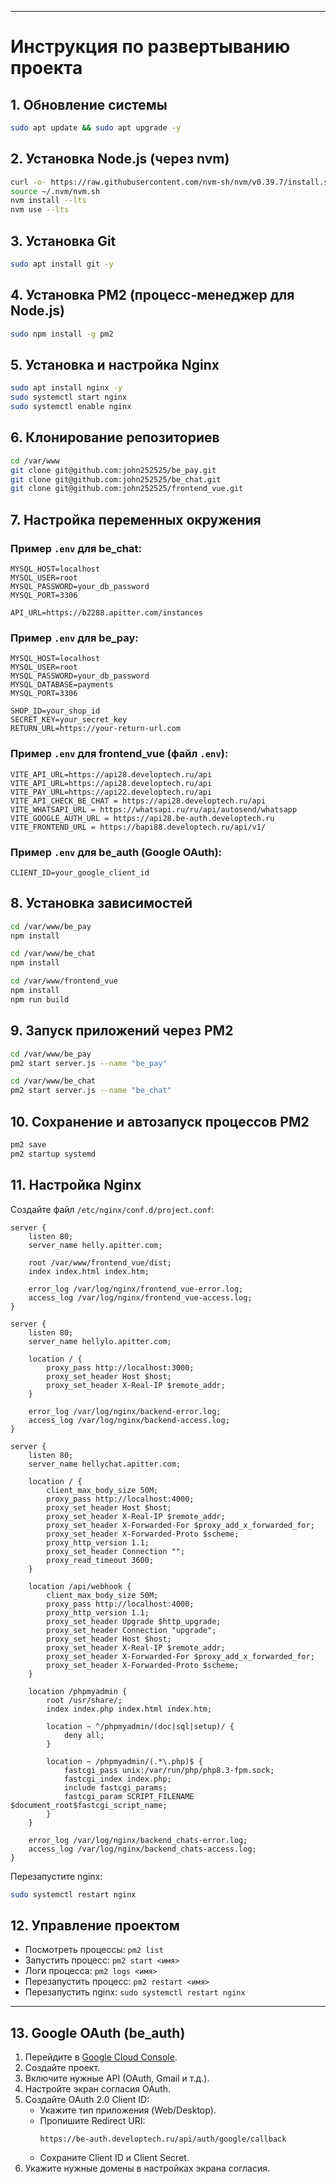 

---

# Инструкция по развертыванию проекта

## 1. Обновление системы

```bash
sudo apt update && sudo apt upgrade -y
```

## 2. Установка Node.js (через nvm)

```bash
curl -o- https://raw.githubusercontent.com/nvm-sh/nvm/v0.39.7/install.sh | bash
source ~/.nvm/nvm.sh
nvm install --lts
nvm use --lts
```

## 3. Установка Git

```bash
sudo apt install git -y
```

## 4. Установка PM2 (процесс-менеджер для Node.js)

```bash
sudo npm install -g pm2
```

## 5. Установка и настройка Nginx

```bash
sudo apt install nginx -y
sudo systemctl start nginx
sudo systemctl enable nginx
```

## 6. Клонирование репозиториев

```bash
cd /var/www
git clone git@github.com:john252525/be_pay.git
git clone git@github.com:john252525/be_chat.git
git clone git@github.com:john252525/frontend_vue.git
```

## 7. Настройка переменных окружения

### Пример `.env` для **be_chat**:

```
MYSQL_HOST=localhost
MYSQL_USER=root
MYSQL_PASSWORD=your_db_password
MYSQL_PORT=3306

API_URL=https://b2288.apitter.com/instances
```

### Пример `.env` для **be_pay**:

```
MYSQL_HOST=localhost
MYSQL_USER=root
MYSQL_PASSWORD=your_db_password
MYSQL_DATABASE=payments
MYSQL_PORT=3306

SHOP_ID=your_shop_id
SECRET_KEY=your_secret_key
RETURN_URL=https://your-return-url.com
```

### Пример `.env` для **frontend_vue** (файл `.env`):

```
VITE_API_URL=https://api28.developtech.ru/api
VITE_API_URL=https://api28.developtech.ru/api
VITE_PAY_URL=https://api22.developtech.ru/api
VITE_API_CHECK_BE_CHAT = https://api28.developtech.ru/api
VITE_WHATSAPI_URL = https://whatsapi.ru/ru/api/autosend/whatsapp
VITE_GOOGLE_AUTH_URL = https://api28.be-auth.developtech.ru
VITE_FRONTEND_URL = https://bapi88.developtech.ru/api/v1/

```

### Пример `.env` для **be_auth** (Google OAuth):

```
CLIENT_ID=your_google_client_id
```

## 8. Установка зависимостей

```bash
cd /var/www/be_pay
npm install

cd /var/www/be_chat
npm install

cd /var/www/frontend_vue
npm install
npm run build
```

## 9. Запуск приложений через PM2

```bash
cd /var/www/be_pay
pm2 start server.js --name "be_pay"

cd /var/www/be_chat
pm2 start server.js --name "be_chat"
```

## 10. Сохранение и автозапуск процессов PM2

```bash
pm2 save
pm2 startup systemd
```

## 11. Настройка Nginx

Создайте файл `/etc/nginx/conf.d/project.conf`:

```nginx
server {
    listen 80;
    server_name helly.apitter.com;

    root /var/www/frontend_vue/dist;
    index index.html index.htm;

    error_log /var/log/nginx/frontend_vue-error.log;
    access_log /var/log/nginx/frontend_vue-access.log;
}

server {
    listen 80;
    server_name hellylo.apitter.com;

    location / {
        proxy_pass http://localhost:3000;
        proxy_set_header Host $host;
        proxy_set_header X-Real-IP $remote_addr;
    }

    error_log /var/log/nginx/backend-error.log;
    access_log /var/log/nginx/backend-access.log;
}

server {
    listen 80;
    server_name hellychat.apitter.com;

    location / {
        client_max_body_size 50M;
        proxy_pass http://localhost:4000;
        proxy_set_header Host $host;
        proxy_set_header X-Real-IP $remote_addr;
        proxy_set_header X-Forwarded-For $proxy_add_x_forwarded_for;
        proxy_set_header X-Forwarded-Proto $scheme;
        proxy_http_version 1.1;
        proxy_set_header Connection "";
        proxy_read_timeout 3600;
    }

    location /api/webhook {
        client_max_body_size 50M;
        proxy_pass http://localhost:4000;
        proxy_http_version 1.1;
        proxy_set_header Upgrade $http_upgrade;
        proxy_set_header Connection "upgrade";
        proxy_set_header Host $host;
        proxy_set_header X-Real-IP $remote_addr;
        proxy_set_header X-Forwarded-For $proxy_add_x_forwarded_for;
        proxy_set_header X-Forwarded-Proto $scheme;
    }

    location /phpmyadmin {
        root /usr/share/;
        index index.php index.html index.htm;

        location ~ ^/phpmyadmin/(doc|sql|setup)/ {
            deny all;
        }

        location ~ /phpmyadmin/(.*\.php)$ {
            fastcgi_pass unix:/var/run/php/php8.3-fpm.sock;
            fastcgi_index index.php;
            include fastcgi_params;
            fastcgi_param SCRIPT_FILENAME $document_root$fastcgi_script_name;
        }
    }

    error_log /var/log/nginx/backend_chats-error.log;
    access_log /var/log/nginx/backend_chats-access.log;
}
```

Перезапустите nginx:

```bash
sudo systemctl restart nginx
```

## 12. Управление проектом

- Посмотреть процессы: `pm2 list`
- Запустить процесс: `pm2 start <имя>`
- Логи процесса: `pm2 logs <имя>`
- Перезапустить процесс: `pm2 restart <имя>`
- Перезапустить nginx: `sudo systemctl restart nginx`

---

## 13. Google OAuth (be_auth)

1. Перейдите в [Google Cloud Console](https://console.cloud.google.com/).
2. Создайте проект.
3. Включите нужные API (OAuth, Gmail и т.д.).
4. Настройте экран согласия OAuth.
5. Создайте OAuth 2.0 Client ID:
   - Укажите тип приложения (Web/Desktop).
   - Пропишите Redirect URI:  
     ```
     https://be-auth.developtech.ru/api/auth/google/callback
     ```
   - Сохраните Client ID и Client Secret.
6. Укажите нужные домены в настройках экрана согласия.
